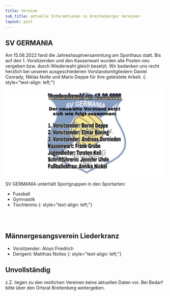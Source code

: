 ```yaml
---
title: Vereine
sub_title: aktuelle Inforamtionen zu breitenberger Vereinen
layout: post
---
```


## SV GERMANIA

Am 15.06.2022 fand die Jahreshauptversammlung am Sporthaus statt. Bis auf den 1. Vorsitzenden und den Kassenwart wurden alle Posten neu vergeben bzw. durch Wiederwahl gleich besetzt. 
Wir bedanken uns recht herzlich bei unseren ausgeschiedenen Vorstandsmitgliedern Daniel Conrady, Niklas Nolte und Mario Deppe für ihre geleistete Arbeit.
{: style="text-align: left;"}

<span class="image featured"><img src="images/sv_germania_2022.jpg" alt="" /></span>

SV GERMANIA unterhält Sportgruppen in den Sportarten:

- Fussball
- Gymnastik
- Tischtennis 
{: style="text-align: left;"}

<br>
<br>

## Männergesangsverein Liederkranz

- Vorsitzender: Aloys Friedrich
- Derigent: Matthias Noltes
{: style="text-align: left;"}


## Unvollständig

z.Z. liegen zu den restlichen Vereinen keine aktuellen Daten vor. Bei Bedarf bitte über den Ortsrat Breitenberg weitergeben.